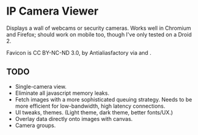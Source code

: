 IP Camera Viewer
================

Displays a wall of webcams or security cameras. Works well in Chromium
and Firefox; should work on mobile too, though I've only tested on a 
Droid 2. 

Favicon is CC BY-NC-ND 3.0, by Antialiasfactory via 
[](http://antialiasfactory.deviantart.com/#/d27eoqq) and 
[](http://www.freeiconsdownload.com/Free_Downloads.asp?id=1000).

TODO
----

* Single-camera view. 
* Eliminate all javascript memory leaks.
* Fetch images with a more sophisticated queuing strategy. Needs
  to be more efficient for low-bandwidth, high latency connections. 
* UI tweaks, themes. (Light theme, dark theme, better fonts/UX.)
* Overlay data directly onto images with canvas.
* Camera groups.


